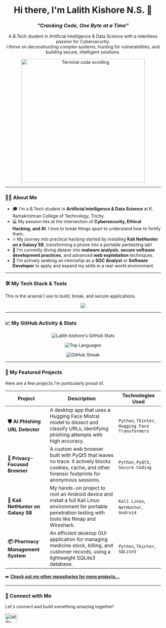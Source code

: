 <div align="center">
  
# Hi there, I'm Lalith Kishore N.S. 👋
  
### _"Cracking Code, One Byte at a Time"_

<p>A B.Tech student in Artificial Intelligence & Data Science with a relentless passion for Cybersecurity.</br>I thrive on deconstructing complex systems, hunting for vulnerabilities, and building secure, intelligent solutions.</p>

<img src="https://media.giphy.com/media/WF_H5cc3SDFdAXq3hS/giphy.gif" alt="Terminal code scrolling" width="400"/></div>

---

### 👨‍💻 About Me

- 🎓 I’m a B.Tech student in **Artificial Intelligence & Data Science** at K. Ramakrishnan College of Technology, Trichy.
- 💻 My passion lies at the intersection of **Cybersecurity, Ethical Hacking, and AI**. I love to break things apart to understand how to fortify them.
- 🔥 My journey into practical hacking started by installing **Kali NetHunter on a Galaxy S8**, transforming a phone into a portable pentesting lab!
- 🌱 I'm currently diving deeper into **malware analysis**, **secure software development practices**, and advanced **web exploitation** techniques.
- 🎯 I'm actively seeking an internship as a **SOC Analyst** or **Software Developer** to apply and expand my skills in a real-world environment.

---

### 🛠️ My Tech Stack & Tools

This is the arsenal I use to build, break, and secure applications.

<p align="center">
  <a href="https://skillicons.dev">
    <img src="https://skillicons.dev/icons?i=python,java,c,tensorflow,pytorch,huggingface,qt,mysql,sqlite,git,github,bash,linux,kali,wireshark,nmap&perline=8" />
  </a>
</p>

---

### 📈 My GitHub Activity & Stats

<div align="center">
  
<p><img align="center" src="https://github-readme-stats.vercel.app/api?username=Lalith-kishore&show_icons=true&locale=en&theme=tokyonight&hide_border=true" alt="Lalith-kishore's GitHub Stats" /></p>
  
<p><img align="center" src="https://github-readme-stats.vercel.app/api/top-langs?username=Lalith-kishore&show_icons=true&locale=en&layout=compact&theme=tokyonight&hide_border=true" alt="Top Languages" /></p>

<p><img align="center" src="https://streak-stats.demolab.com/?user=Lalith-kishore&theme=tokyonight&hide_border=true" alt="GitHub Streak" /></p>

</div>

---

### 🚀 My Featured Projects

Here are a few projects I'm particularly proud of.

| Project | Description | Technologies Used |
|---|---|---|
| **🛡️ AI Phishing URL Detector** | A desktop app that uses a Hugging Face Mistral model to dissect and classify URLs, identifying phishing attempts with high accuracy. | `Python`, `Tkinter`, `Hugging Face Transformers` |
| **👻 Privacy-Focused Browser** | A custom web browser built with PyQt5 that leaves no trace. It actively blocks cookies, cache, and other forensic footprints for anonymous sessions. | `Python`, `PyQt5`, `Secure Coding` |
| **📱 Kali NetHunter on Galaxy S8** | My hands-on project to root an Android device and install a full Kali Linux environment for portable penetration testing with tools like Nmap and Wireshark. | `Kali Linux`, `NetHunter`, `Android` |
| **📦 Pharmacy Management System** | An efficient desktop GUI application for managing medicine stock, billing, and customer records, using a lightweight SQLite3 database. | `Python`, `Tkinter`, `SQLite3` |

➡️ **[Check out my other repositories for more projects...](https://github.com/Lalith-kishore?tab=repositories)**

---

### 🤝 Connect with Me

Let's connect and build something amazing together!

<p align="left">
  <a href="https://linkedin.com/in/lalith-kishore-n-s" target="blank">
    <img align="center" src="https://raw.githubusercontent.com/rahuldkjain/github-profile-readme-generator/master/src/images/icons/Social/linked-in-alt.svg" alt="lalith-kishore-n-s" height="30" width="40" />
  </a>
</p>

